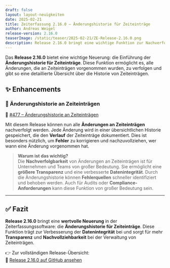 ```yaml
---
draft: false
layout: layout-neuigkeiten
date: 2025-02-21
title: Zeiterfassung 2.16.0 – Änderungshistorie für Zeiteinträge
author: Andreas Weigel
release-version: 2.16.0
teaserImage: /static/teaser/2025-02-21/ZE-Release-2.16.0.png
description: Release 2.16.0 bringt eine wichtige Funktion zur Nachverfolgbarkeit von Änderungen an Zeiteinträgen. Jetzt können alle Änderungen an Zeiteinträgen mit der neuen Änderungshistorie nachverfolgt werden.
---
```


Das **Release 2.16.0** bietet eine wichtige Neuerung: die Einführung der **Änderungshistorie für Zeiteinträge**. Diese Funktion ermöglicht es, alle Änderungen, die an Zeiteinträgen vorgenommen wurden, zu verfolgen und gibt so eine detaillierte Übersicht über die Historie von Zeiteinträgen.

<!-- more -->

## ✨ Enhancements

### 📜 Änderungshistorie an Zeiteinträgen

🔗 [#477 – Änderungshistorie an Zeiteinträgen](https://github.com/urlaubsverwaltung/zeiterfassung/pull/477)

Mit diesem Release können nun alle **Änderungen an Zeiteinträgen** nachverfolgt werden. Jede Änderung wird in einer übersichtlichen Historie gespeichert, die den **Verlauf** der Zeiteinträge dokumentiert. Dies ist besonders nützlich, um **Fehler** zu korrigieren und nachzuvollziehen, wer wann eine Änderung vorgenommen hat.

> **Warum ist das wichtig?**  
Die **Nachverfolgbarkeit** von Änderungen an Zeiteinträgen ist für Unternehmen und Teams von großer Bedeutung. Sie ermöglicht eine **größere Transparenz** und eine verbesserte **Datenintegrität**. Durch die Änderungshistorie können **Fehlerquellen** schneller identifiziert und behoben werden. Auch für Audits oder **Compliance-Anforderungen** kann diese Funktion von großer Bedeutung sein.

---

## ✅ Fazit

**Release 2.16.0** bringt eine **wertvolle Neuerung** in der Zeiterfassungssoftware: die **Änderungshistorie für Zeiteinträge**. Diese Funktion trägt zur Verbesserung der **Datenintegrität** bei und sorgt für mehr **Transparenz** und **Nachvollziehbarkeit** bei der Verwaltung von Zeiteinträgen.

👉 Zur vollständigen Release-Übersicht:  
🔗 [Release 2.16.0 auf GitHub ansehen](https://github.com/urlaubsverwaltung/zeiterfassung/releases/tag/zeiterfassung-2.16.0)

